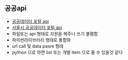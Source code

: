 ## 공공api
- [공공데이터 포털 api](https://www.data.go.kr/insttSearch.jsp?insttCode=5000000)
- [서울시 공공데이터 포털 api](http://data.seoul.go.kr/)
- 파일또는 api 형태로 지원을 해주나 쓰기 불폄함
- 파이썬라이브러리 행태로 통합화
- url call 및 data pasre 형태
- python 으로 하면 list 또는 개별 item 으로 줄 수 있을것 같다
